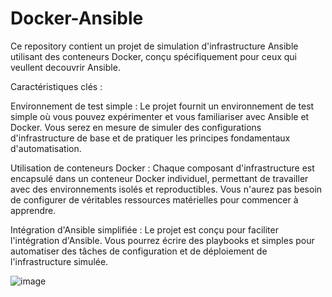 # Docker-Ansible

Ce repository contient un projet de simulation d'infrastructure Ansible utilisant des conteneurs Docker, conçu spécifiquement pour ceux qui veullent decouvrir Ansible.

Caractéristiques clés :

   Environnement de test simple : Le projet fournit un environnement de test simple où vous pouvez expérimenter et vous familiariser avec Ansible et Docker. Vous serez en mesure de simuler des configurations d'infrastructure de base et de pratiquer les principes fondamentaux d'automatisation.

   Utilisation de conteneurs Docker : Chaque composant d'infrastructure est encapsulé dans un conteneur Docker individuel, permettant de travailler avec des environnements isolés et reproductibles. Vous n'aurez pas besoin de configurer de véritables ressources matérielles pour commencer à apprendre.

   Intégration d'Ansible simplifiée : Le projet est conçu pour faciliter l'intégration d'Ansible. Vous pourrez écrire des playbooks et simples pour automatiser des tâches de configuration et de déploiement de l'infrastructure simulée.
    
   ![image](https://github.com/OGjenzo/Docker-Ansible/assets/125826820/1aad5410-5253-480f-9bf0-9571f2b575a8)


  
